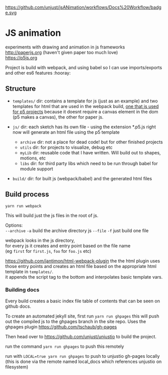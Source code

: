 https://github.com/unjust/jsANimation/workflows/Docs%20Workflow/badge.svg
  
# JS animation

experiments with drawing and animation in js frameworks  
http://paperjs.org (haven't given paper too much love)  
https://p5js.org

Project is build with webpack, and using babel so I can use imports/exports and other es6 features :hooray:

## Structure

- `templates/` dir: 
contains a template for js (just as an example) 
and two templates for html that are used in the webpack build, [one that is used for p5 projects](https://github.com/unjust/jsAnimation/blob/master/templates/template_p5.html) because it doesnt require a canvas element in the dom (p5 makes a canvas), the other for paper js.

- `js/` dir: each sketch has its own file - using the extension \*.p5.js right now will generate an html file using the p5 template
  - `archive` dir: not a place for dead code! but for other finished projects
  - `utils` dir: for projects to visualize, debug etc
  - `myLib` dir: reusable code that I have written. Will build out to shapes, motions, etc
  - `libs` dir: for third party libs which need to be run through babel for module support
- `build/` dir: for built js (webpack/babel) and the generated html files

## Build process

`yarn run webpack` 

This will build just the js files in the root of js.

Options:  
`--archive` `-a` build the archive directory js
`--file` `-f` just build one file

webpack looks in the js directory,  
for every js it creates and entry point based on the file name  
(eg `first` for `first.js`, `foo` for `foo.js` etc) 

https://github.com/jantimon/html-webpack-plugin 
the the html plugin uses those entry points and creates an html file based on the appropriate html template in `templates/`.     
it appends the script tag to the bottom and interpolates basic template vars.

### Building docs

Every build creates a basic index file table of contents that can be seen on github docs.

To create an automated jekyll site, first run 
`yarn run ghpages` this will push out the compiled js to the ghpages branch in the site repo.
Uses the ghpages plugin https://github.com/tschaub/gh-pages

Then head over to https://github.com/unjust/unjustio to build the project.

run the command `yarn run ghpages` to push this remotely

run with `LOCAL=true yarn run ghpages` to push to unjustio gh-pages locally (this is done via the remote named local_docs which references unjustio on filesystem)


